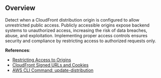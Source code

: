 ## Overview

Detect when a CloudFront distribution origin is configured to allow unrestricted public access. Publicly accessible origins expose backend systems to unauthorized access, increasing the risk of data breaches, abuse, and exploitation. Implementing proper access controls ensures security and compliance by restricting access to authorized requests only.

**References**:
- [Restricting Access to Origins](https://docs.aws.amazon.com/AmazonCloudFront/latest/DeveloperGuide/private-content-restricting-access-to-origin.html)
- [CloudFront Signed URLs and Cookies](https://docs.aws.amazon.com/AmazonCloudFront/latest/DeveloperGuide/private-content-signed-urls.html)
- [AWS CLI Command: update-distribution](https://awscli.amazonaws.com/v2/documentation/api/latest/reference/cloudfront/update-distribution.html)